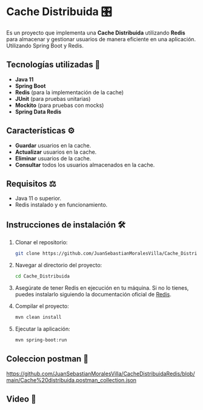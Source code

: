 # Cache Distribuida 🎛️

Es un proyecto que implementa una **Cache Distribuida** utilizando **Redis** para almacenar y gestionar usuarios de manera eficiente en una aplicación. 
Utilizando Spring Boot y Redis. 

## Tecnologías utilizadas 🧰

- **Java 11**
- **Spring Boot**
- **Redis** (para la implementación de la cache)
- **JUnit** (para pruebas unitarias)
- **Mockito** (para pruebas con mocks)
- **Spring Data Redis**

## Características ⚙️

- **Guardar** usuarios en la cache.
- **Actualizar** usuarios en la cache.
- **Eliminar** usuarios de la cache.
- **Consultar** todos los usuarios almacenados en la cache.


## Requisitos ⚖️

- Java 11 o superior.
- Redis instalado y en funcionamiento.

## Instrucciones de instalación 🛠️

1. Clonar el repositorio:

    ```bash
    git clone https://github.com/JuanSebastianMoralesVilla/Cache_Distribuida.git
    ```

2. Navegar al directorio del proyecto:

    ```bash
    cd Cache_Distribuida
    ```

3. Asegúrate de tener Redis en ejecución en tu máquina. Si no lo tienes, puedes instalarlo siguiendo la documentación oficial de [Redis](https://redis.io/download).

4. Compilar el proyecto:

    ```bash
    mvn clean install
    ```

5. Ejecutar la aplicación:

    ```bash
    mvn spring-boot:run
    ```
## Coleccion postman  💎
https://github.com/JuanSebastianMoralesVilla/CacheDistribuidaRedis/blob/main/Cache%20distribuida.postman_collection.json

## Video  💎


